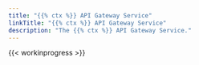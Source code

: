 ```yaml
---
title: "{{% ctx %}} API Gateway Service"
linkTitle: "{{% ctx %}} API Gateway Service"
description: "The {{% ctx %}} API Gateway Service."
---
```


{{< workinprogress >}}
